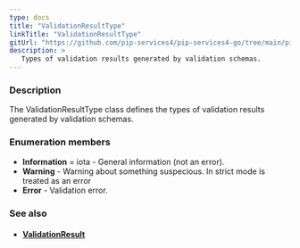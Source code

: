 ```yaml
---
type: docs
title: "ValidationResultType"
linkTitle: "ValidationResultType"
gitUrl: "https://github.com/pip-services4/pip-services4-go/tree/main/pip-services4-data-go"
description: >
   Types of validation results generated by validation schemas.
---
```


### Description

The ValidationResultType class defines the types of validation results generated by validation schemas.

### Enumeration members

- **Information** = iota - General information (not an error).
- **Warning** - Warning about something suspecious. In strict mode is treated as an error
- **Error** - Validation error.

### See also
- #### [ValidationResult](../validation_result)


